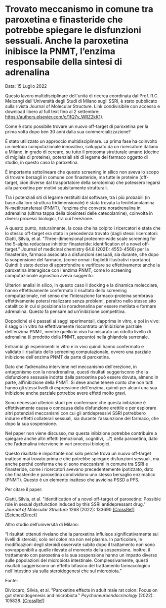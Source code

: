# Trovato meccanismo in comune tra paroxetina e finasteride che potrebbe spiegare le disfunzioni sessuali. Anche la paroxetina inibisce la PNMT, l’enzima responsabile della sintesi di adrenalina

Data: 15 Luglio 2022

Questo lavoro multidisciplinare dell'unità di ricerca coordinata dal Prof. R.C. Melcangi dell'Università degli Studi di Milano sugli SSRI, è stato pubblicato sulla rivista Journal of Molecular Structure. Link condivisibile con accesso e download libero al full text fino al 2 settembre: https://authors.elsevier.com/c/1fQ7v_WRZ2kK1).

Come è stato possibile trovare un nuovo off-target di paroxetina per la prima volta dopo ben 30 anni dalla sua commercializzazione?

È stato utilizzato un approccio multidisciplinare. La prima fase ha coinvolto un metodo computazionale innovativo, sviluppato da un ricercatore italiano a Milano, in grado di cercare, su tutto il proteoma strutturale umano (decine di migliaia di proteine), potenziali siti di legame del farmaco oggetto di studio, in questo caso la paroxetina.

È importante sottolineare che questo screening in silico non aveva lo scopo di trovare bersagli in comune con finasteride, ma tutte le proteine (off-target, cioè diverse dal trasportatore della serotonina) che potessero legarsi alla paroxetina per motivi squisitamente strutturali.

Tra i potenziali siti di legame restituiti dal software, tra i più probabili (in base alla loro struttura tridimensionale) è stata trovata la feniletanolamina N-metiltransferasi (PNMT), l'enzima che converte noradrenalina in adrenalina (ultima tappa della biosintesi delle catecolamine), coinvolta in diversi processi biologici, tra cui l'erezione.

A questo punto, naturalmente, la cosa che ha colpito i ricercatori è stata che lo stesso off-target era stato in precedenza trovato (dagli stessi ricercatori: Giatti, Silvia, et al. "Three-dimensional proteome-wide scale screening for the 5-alpha reductase inhibitor finasteride: identification of a novel off-target." Journal of medicinal chemistry 64.8 (2021): 4553-4566) per la finasteride, farmaco associato a disfunzioni sessuali, sia durante, che dopo la sospensione del farmaco, (come ormai i foglietti illustrativi riportano). Quindi è stato deciso di approfondire e verificare se effettivamente anche la paroxetina interagisce con l'enzima PNMT, come lo screening computazionale agnostico aveva suggerito.

Ulteriori analisi in silico, in questo caso il docking e la dinamica molecolare, hanno effettivamente confermato il risultato dello screening computazionale, nel senso che l'interazione farmaco-proteina sembrava effettivamente potersi realizzare senza problemi, peraltro nello stesso sito catalitico in cui si posiziona la noradrenalina per essere metilata e formare adrenalina. Questo fa pensare ad un’inibizione competitiva.

Dopodiché si è passati ai saggi sperimentali, dapprima in vitro, e poi in vivo: il saggio in vitro ha effettivamente riscontrato un'inibizione parziale dell'enzima PNMT, mentre quello in vivo ha misurato un ridotto livello di adrenalina (il prodotto della PNMT, appunto) nella ghiandola surrenale.

Entrambi gli esperimenti in vitro e in vivo quindi hanno confermato e validato il risultato dello screening computazionale, ovvero una parziale inibizione dell'enzima PNMT da parte di paroxetina.

Dato che l’adrenalina interviene nel meccanismo dell’erezione, in antagonismo con la noradrenalina, questi risultati suggeriscono che la disfunzione sessuale indotta dalla paroxetina può essere dovuta, almeno in parte, all'inibizione della PNMT. Si deve anche tenere conto che non tutti hanno gli stessi livelli di espressione dell'enzima, quindi per alcuni una sua inibizione anche parziale potrebbe avere effetti molto gravi.

Sono necessari ulteriori studi per confermare che questa inibizione è effettivamente causa o concausa della disfunzione erettile e per esplorare altri potenziali meccanismi con cui gli antidepressivi SSRI potrebbero indurre effetti collaterali sessuali, sia durante l'assunzione del farmaco, che dopo la sua sospensione.

Nel paper non viene discusso, ma questa inibizione potrebbe contribuire a spiegare anche altri effetti (emozionali, cognitivi, …?) della paroxetina, dato che l’adrenalina interviene in vari processi biologici.

Questo risultato è importante non solo perché trova un nuovo off-target inatteso mai trovato prima e che potrebbe spiegare disfunzioni sessuali, ma anche perché conferma che ci sono meccanismi in comune tra SSRI e finasteride, come i ricercatori avevano precedentemente ipotizzato, dato che finasteride e paroxetina condividono uno stesso bersaglio enzimatico (PNMT). Questo è un elemento inatteso che avvicina PSSD a PFS.

Per citare il paper:

Giatti, Silvia, et al. "Identification of a novel off-target of paroxetine: Possible role in sexual dysfunction induced by this SSRI antidepressant drug." *Journal of Molecular Structure* 1268 (2022): 133690
[[CrossRef]](https://doi.org/10.1016/j.molstruc.2022.133690)[[ScienceDirect]](https://www.sciencedirect.com/science/article/abs/pii/S002228602201345X)

Altro studio dell’università di Milano:

“I risultati ottenuti rivelano che la paroxetina influisce significativamente sui livelli di steroidi, solo nel colon ma non nel plasma. In particolare, le modificazioni degli steroidi osservate subito dopo il trattamento non sono sovrapponibili a quelle rilevate al momento della sospensione. Inoltre, il trattamento con paroxetina e la sua sospensione hanno un impatto diverso sulle popolazioni del microbiota intestinale. Complessivamente, questi risultati suggeriscono un effetto bifasico del trattamento farmacologico nell'intestino sia sulla steroidogenesi che sul microbiota.”

Fonte:

Diviccaro, Silvia, et al. "Paroxetine effects in adult male rat colon: Focus on gut steroidogenesis and microbiota." *Psychoneuroendocrinology* (2022): 105828. [[CrossRef]](https://doi.org/10.1016/j.psyneuen.2022.105828)

